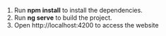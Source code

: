 1. Run **npm install** to install the dependencies.
2. Run **ng serve** to build the project.
3. Open http://localhost:4200 to access the website
